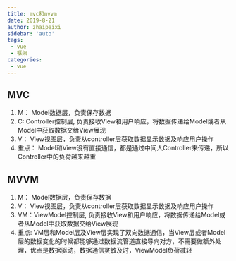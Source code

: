 ```yaml
---
title: mvc和mvvm
date: 2019-8-21
author: zhaipeixi
sidebar: 'auto'
tags:
 - vue
 - 框架
categories:
 - vue
---
```

## MVC
  1. M： Model数据层，负责保存数据
  2. C:  Controller控制层, 负责接收View和用户响应，将数据传递给Model或者从Model中获取数据交给View展现
  3. V： View视图层，负责从controller层获取数据显示数据及响应用户操作
  4. 重点： Model和View没有直接通信，都是通过中间人Controller来传递，所以Controller中的负荷越来越重
## MVVM
  1. M： Model数据层，负责保存数据
  2. V： View视图层，负责从controller层获取数据显示数据及响应用户操作
  3. VM：ViewModel控制层, 负责接收View和用户响应，将数据传递给Model或者从Model中获取数据交给View展现
  4. 重点: VM层和Model层及View层实现了双向数据通信，当View层或者Model层的数据变化的时候都能够通过数据流管道直接导向对方，不需要做额外处理，优点是数据驱动，数据通信灵敏及时，ViewModel负荷减轻
